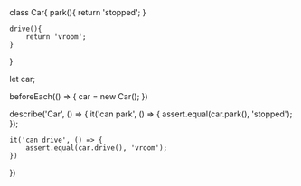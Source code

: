 <div>
class Car{
    park(){
        return 'stopped';
    }

    drive(){
        return 'vroom';
    }
}

let car;

beforeEach(() => {
    car = new Car();
})

describe('Car', () => {
    it('can park', () => {
        assert.equal(car.park(), 'stopped');
    });

    it('can drive', () => {
        assert.equal(car.drive(), 'vroom');
    })
})
</div>